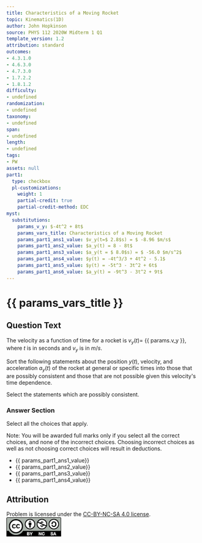 ```yaml
---
title: Characteristics of a Moving Rocket
topic: Kinematics(1D)
author: John Hopkinson
source: PHYS 112 2020W Midterm 1 Q1
template_version: 1.2
attribution: standard
outcomes:
- 4.3.1.0
- 4.6.3.0
- 4.7.3.0
- 1.7.2.2
- 1.8.1.2
difficulty:
- undefined
randomization:
- undefined
taxonomy:
- undefined
span:
- undefined
length:
- undefined
tags:
- PW
assets: null
part1:
  type: checkbox
  pl-customizations:
    weight: 1
    partial-credit: true
    partial-credit-method: EDC
myst:
  substitutions:
    params_v_y: $-4t^2 + 8t$
    params_vars_title: Characteristics of a Moving Rocket
    params_part1_ans1_value: $v_y(t=$ 2.8$s) = $ -8.96 $m/s$
    params_part1_ans2_value: $a_y(t) = 8 - 8t$
    params_part1_ans3_value: $a_y(t = $ 8.0$s) = $ -56.0 $m/s^2$
    params_part1_ans4_value: $y(t) = -4t^3/3 + 4t^2 - 5.1$
    params_part1_ans5_value: $y(t) = -5t^3 - 3t^2 + 6t$
    params_part1_ans6_value: $a_y(t) = -9t^3 - 3t^2 + 9t$
---
```

# {{ params_vars_title }}

## Question Text

The velocity as a function of time for a rocket is $v_y(t) =$ {{ params.v_y }}, where $t$ is in seconds and $v_y$ is in $m/s$.

Sort the following statements about the position $y(t)$, velocity, and acceleration $a_y(t)$ of the rocket at general or specific times into those that are possibly consistent and those that are not possible given this velocity's time dependence.

Select the statements which are possibly consistent.

### Answer Section

Select all the choices that apply.

Note: You will be awarded full marks only if you select all the correct choices, and none of the incorrect choices. Choosing incorrect choices as well as not choosing correct choices will result in deductions.

- {{ params_part1_ans1_value}}
- {{ params_part1_ans2_value}}
- {{ params_part1_ans3_value}}
- {{ params_part1_ans4_value}}

## Attribution

Problem is licensed under the [CC-BY-NC-SA 4.0 license](https://creativecommons.org/licenses/by-nc-sa/4.0/).<br> ![The Creative Commons 4.0 license requiring attribution-BY, non-commercial-NC, and share-alike-SA license.](https://raw.githubusercontent.com/firasm/bits/master/by-nc-sa.png)